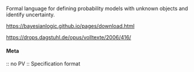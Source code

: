Formal language for defining probability models with unknown objects and identify uncertainty.

https://bayesianlogic.github.io/pages/download.html

https://drops.dagstuhl.de/opus/volltexte/2006/416/

#### Meta
:: no PV
:: Specification format